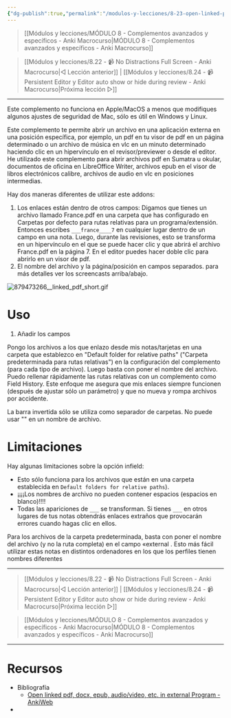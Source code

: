 ```yaml
---
{"dg-publish":true,"permalink":"/modulos-y-lecciones/8-23-open-linked-pdf-docx-epub-audiovideo-etc-in-external-program-win-linux-anki-macrocurso/","noteIcon":"","updated":"2024-05-15T22:20:33.135+02:00"}
---
```



> [[Módulos y lecciones/MÓDULO 8 - Complementos avanzados y específicos - Anki Macrocurso\|MÓDULO 8 - Complementos avanzados y específicos - Anki Macrocurso]]

> [[Módulos y lecciones/8.22 - 📹 No Distractions Full Screen - Anki Macrocurso\|◁ Lección anterior]] | [[Módulos y lecciones/8.24 - 📹 Persistent Editor y Editor auto show or hide during review - Anki Macrocurso\|Próxima lección ▷]]

---

Este complemento no funciona en Apple/MacOS a menos que modifiques algunos ajustes de seguridad de Mac, sólo es útil en Windows y Linux.

Este complemento te permite abrir un archivo en una aplicación externa en una posición específica, por ejemplo, un pdf en tu visor de pdf en un página determinado o un archivo de música en vlc en un minuto determinado haciendo clic en un hipervínculo en el revisor/previewer o desde el editor. He utilizado este complemento para abrir archivos pdf en Sumatra u okular, documentos de oficina en LibreOffice Writer, archivos epub en el visor de libros electrónicos calibre, archivos de audio en vlc en posiciones intermedias. 

Hay dos maneras diferentes de utilizar este addons:

1. Los enlaces están dentro de otros campos: Digamos que tienes un archivo llamado France.pdf en una carpeta que has configurado en Carpetas por defecto para rutas relativas para un programa/extensión. Entonces escribes ``___france____7`` en cualquier lugar dentro de un campo en una nota. Luego, durante las revisiones, esto se transforma en un hipervínculo en el que se puede hacer clic y que abrirá el archivo France.pdf en la página 7. En el editor puedes hacer doble clic para abrirlo en un visor de pdf.
2. El nombre del archivo y la página/posición en campos separados. para más detalles ver los screencasts arriba/abajo.

![879473266__linked_pdf_short.gif](/img/user/ANEXOS/879473266__linked_pdf_short.gif)

# Uso
1. Añadir los campos

Pongo los archivos a los que enlazo desde mis notas/tarjetas en una carpeta que establezco en "Default folder for relative paths" ("Carpeta predeterminada para rutas relativas") en la configuración del complemento (para cada tipo de archivo). Luego basta con poner el nombre del archivo. Puedo rellenar rápidamente las rutas relativas con un complemento como Field History. Este enfoque me asegura que mis enlaces siempre funcionen (después de ajustar sólo un parámetro) y que no mueva y rompa archivos por accidente.

La barra invertida sólo se utiliza como separador de carpetas. No puede usar "\" en un nombre de archivo.


# Limitaciones
Hay algunas limitaciones sobre la opción infield:

- Esto sólo funciona para los archivos que están en una carpeta establecida en `Default folders for relative paths`).
- ¡¡¡¡Los nombres de archivo no pueden contener espacios (espacios en blanco)!!!!
- Todas las apariciones de `___` se transforman. Si tienes `___` en otros lugares de tus notas obtendrás enlaces extraños que provocarán errores cuando hagas clic en ellos.

Para los archivos de la carpeta predeterminada, basta con
poner el nombre del archivo (y no la ruta completa)
en el campo «external . Esto
más fácil utilizar estas notas en distintos ordenadores
en los que los perfiles tienen nombres diferentes

---

> [[Módulos y lecciones/8.22 - 📹 No Distractions Full Screen - Anki Macrocurso\|◁ Lección anterior]] | [[Módulos y lecciones/8.24 - 📹 Persistent Editor y Editor auto show or hide during review - Anki Macrocurso\|Próxima lección ▷]]

> [[Módulos y lecciones/MÓDULO 8 - Complementos avanzados y específicos - Anki Macrocurso\|MÓDULO 8 - Complementos avanzados y específicos - Anki Macrocurso]]

---

# Recursos
- Bibliografía
	- [Open linked pdf, docx, epub, audio/video, etc. in external Program - AnkiWeb](https://ankiweb.net/shared/info/879473266)
- 